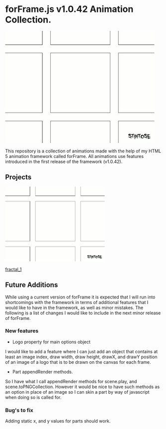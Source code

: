 # forFrame.js v1.0.42 Animation Collection.

![logo](https://raw.githubusercontent.com/stintosestudios/forFrame_collection_1_0_42/master/projects/logo/gifs/gif_1_480.gif)

This repository is a collection of animations made with the help of my HTML 5 animation framework called forFrame. All animations use features introduced in the first release of the framework (v1.0.42).

## Projects

<a href="https://github.com/stintosestudios/forFrame_collection_1_0_42/tree/master/projects/logo">

<img src="https://github.com/stintosestudios/forFrame_collection_1_0_42/blob/master/projects/logo/gifs/gif_1_320.gif?raw=true">
</a>

[fractal_1](https://github.com/stintosestudios/forFrame_collection_1_0_42/tree/master/projects/fractal_1)

## Future Additions

While using a current version of forFrame it is expected that I will run into shortcomings with the framework in terms of additional features that I would like to have in the framework, as well as minor mistakes. The following is a list of changes I would like to include in the next minor release of forFrame.

### New features

* Logo property for main options object

I would like to add a feature where I can just add an object that contains at least an image index, draw width, draw height, drawX, and drawY position of an image of a logo that is to be drawn on the canvas for each frame.

* Part appendRender methods.

So I have what I call appendRender methods for scene.play, and scene.toPNGCollection. However it would be nice to have such methods as an option in place of an image so I can skin a part by way of javascript when doing so is called for.

### Bug's to fix

Adding static x, and y values for parts should work.